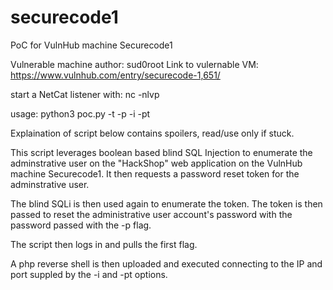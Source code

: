 # securecode1
PoC for VulnHub machine Securecode1

Vulnerable machine author: sud0root
Link to vulernable VM: https://www.vulnhub.com/entry/securecode-1,651/

start a NetCat listener with:
 nc -nlvp <IP> <port>

usage: python3 poc.py -t <target> -p <password to set> -i <attacker IP> -pt <attacker port>
 
 Explaination of script below contains spoilers, read/use only if stuck.
  
This script leverages boolean based blind SQL Injection to enumerate the adminstrative user on the "HackShop" web application on the VulnHub machine Securecode1. It then requests a password reset token for the adminstrative user. 
  
The blind SQLi is then used again to enumerate the token. The token is then passed to reset the administrative user account's password with the password passed with the -p flag.
  
The script then logs in and pulls the first flag.
 
A php reverse shell is then uploaded and executed connecting to the IP and port suppled by the -i and -pt options.
  

